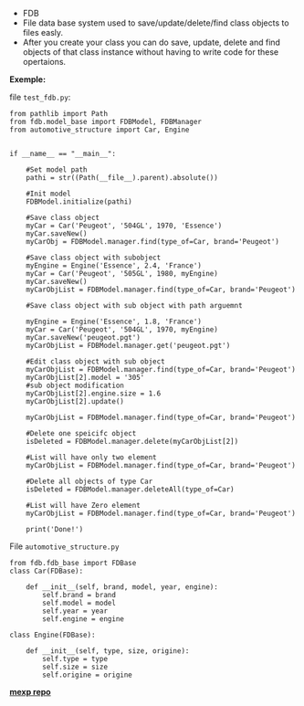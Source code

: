 * FDB
* File data base system used to save/update/delete/find class objects to files easly.
* After you create your class you can do save, update, delete and find objects of that class instance without having to write code for these opertaions.


**Exemple:**

file `test_fdb.py`:
```
from pathlib import Path
from fdb.model_base import FDBModel, FDBManager
from automotive_structure import Car, Engine


if __name__ == "__main__":
    
    #Set model path
    pathi = str((Path(__file__).parent).absolute())
    
    #Init model
    FDBModel.initialize(pathi)

    #Save class object
    myCar = Car('Peugeot', '504GL', 1970, 'Essence')
    myCar.saveNew()
    myCarObj = FDBModel.manager.find(type_of=Car, brand='Peugeot')

    #Save class object with subobject
    myEngine = Engine('Essence', 2.4, 'France')
    myCar = Car('Peugeot', '505GL', 1980, myEngine)
    myCar.saveNew()
    myCarObjList = FDBModel.manager.find(type_of=Car, brand='Peugeot')

    #Save class object with sub object with path arguemnt

    myEngine = Engine('Essence', 1.8, 'France')
    myCar = Car('Peugeot', '504GL', 1970, myEngine)
    myCar.saveNew('peugeot.pgt')
    myCarObjList = FDBModel.manager.get('peugeot.pgt')
      
    #Edit class object with sub object
    myCarObjList = FDBModel.manager.find(type_of=Car, brand='Peugeot')
    myCarObjList[2].model = '305'
    #sub object modification
    myCarObjList[2].engine.size = 1.6
    myCarObjList[2].update()

    myCarObjList = FDBModel.manager.find(type_of=Car, brand='Peugeot')

    #Delete one speicifc object
    isDeleted = FDBModel.manager.delete(myCarObjList[2])

    #List will have only two element
    myCarObjList = FDBModel.manager.find(type_of=Car, brand='Peugeot')

    #Delete all objects of type Car
    isDeleted = FDBModel.manager.deleteAll(type_of=Car)

    #List will have Zero element
    myCarObjList = FDBModel.manager.find(type_of=Car, brand='Peugeot')

    print('Done!')
```

File `automotive_structure.py`
```
from fdb.fdb_base import FDBase
class Car(FDBase):
    
    def __init__(self, brand, model, year, engine):
        self.brand = brand
        self.model = model
        self.year = year
        self.engine = engine

class Engine(FDBase):
    
    def __init__(self, type, size, origine):
        self.type = type
        self.size = size
        self.origine = origine
```

[**mexp repo**](https://github.com/IbrahimABBAS85/fdb)